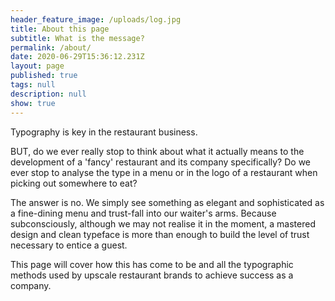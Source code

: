 ```yaml
---
header_feature_image: /uploads/log.jpg
title: About this page
subtitle: What is the message?
permalink: /about/
date: 2020-06-29T15:36:12.231Z
layout: page
published: true
tags: null
description: null
show: true
---
```

Typography is key in the restaurant business.

BUT, do we ever really stop to think about what it actually means to the development of a 'fancy' restaurant and its company specifically? Do we ever stop to analyse the type in a menu or in the logo of a restaurant when picking out somewhere to eat?

The answer is no. We simply see something as elegant and sophisticated as a fine-dining menu and trust-fall into our waiter's arms. Because subconsciously, although we may not realise it in the moment, a mastered design and clean typeface is more than enough to build the level of trust necessary to entice a guest.

This page will cover how this has come to be and all the typographic methods used by upscale restaurant brands to achieve success as a company.